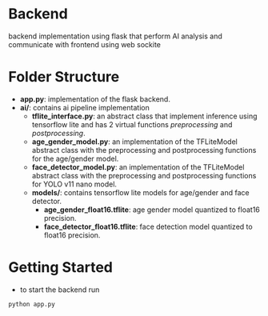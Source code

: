 # Backend

backend implementation using flask that perform AI analysis and communicate with frontend using web sockite

# Folder Structure

* **app.py**: implementation of the flask backend.
* **ai/**: contains ai pipeline implementation
    * **tflite_interface.py**: an abstract class that implement inference using tensorflow lite and has 2 virtual functions *preprocessing* and *postprocessing*.
    * **age_gender_model.py**: an implementation of the TFLiteModel abstract class with the preprocessing and postprocessing functions for the age/gender model.
    * **face_detector_model.py**: an implementation of the TFLiteModel abstract class with the preprocessing and postprocessing functions for YOLO v11 nano model.
    * **models/**: contains tensorflow lite models for age/gender and face detector.
        * **age_gender_float16.tflite**: age gender model quantized to float16 precision.
        * **face_detector_float16.tflite**: face detection model quantized to float16 precision.

# Getting Started 
* to start the backend run
```bash
python app.py 
```